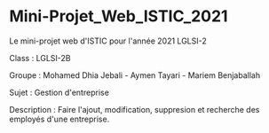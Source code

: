 # Mini-Projet_Web_ISTIC_2021
Le mini-projet web d'ISTIC pour l'année 2021 LGLSI-2

Class : LGLSI-2B

Groupe : Mohamed Dhia Jebali - Aymen Tayari - Mariem Benjaballah 

Sujet : Gestion d'entreprise

Description : Faire l'ajout, modification, suppresion et recherche des employés d'une entreprise.
